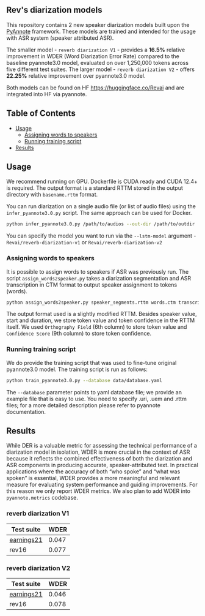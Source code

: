 ## Rev's diarization models
This repository contains 2 new speaker diarization models built upon the
[PyAnnote](https://github.com/pyannote/pyannote-audio) framework. These models are trained and intended 
for the usage with ASR system (speaker attributed ASR). 

The smaller model - `reverb diarization V1` - provides a **16.5%** relative improvement in WDER (Word Diarization Error Rate) 
compared to the baseline pyannote3.0 model, 
evaluated on over 1,250,000 tokens across five different test suites.
The larger model - `reverb diarization V2` - offers **22.25%** relative improvement over pyannote3.0 model.

Both models can be found on HF https://huggingface.co/Revai and are integrated into HF via pyannote.

## Table of Contents
- [Usage](#usage)
  - [Assigning words to speakers](#assigning-words-to-speakers)
  - [Running training script](#running-training-script)
- [Results](#results)

## Usage
We recommend running on GPU. Dockerfile is CUDA ready and CUDA 12.4+ is required.
The output format is a standard RTTM stored in the output directory with `basename.rttm` format.

You can run diarization on a single audio file (or list of audio files) using the
`infer_pyannote3.0.py` script. The same approach can be used for Docker.
```bash
python infer_pyannote3.0.py /path/to/audios --out-dir /path/to/outdir
```
You can specify the model you want to run via the `--lstm-model` argument - `Revai/reverb-diarization-v1` or `Revai/reverb-diarization-v2` 


### Assigning words to speakers
It is possible to assign words to speakers if ASR was previously run.
The script `assign_words2speaker.py` takes a diarization segmentation and ASR transcription in
CTM format to output speaker assignment to tokens (words). 
```bash
python assign_words2speaker.py speaker_segments.rttm words.ctm transcript.rttm
```
The output format used is a slightly modified RTTM. Besides speaker value, start and duration, we 
store token value and token confidence in the RTTM itself.
We used `Orthography Field` (6th column) to store token value and `Confidence Score` (9th column) 
to store token confidence.

### Running training script
We do provide the training script that was used to fine-tune original pyannote3.0 model.
The training script is run as follows:
```bash
python train_pyannote3.0.py --database data/database.yaml
```
The `--database` parameter points to yaml database file; we provide an example file that is 
easy to use. You need to specify .uri, .uem and .rttm files; for a more detailed 
description please refer to pyannote documentation.


## Results
While DER is a valuable metric for assessing the technical performance of a diarization model 
in isolation, WDER is more crucial in the context of ASR because it reflects the combined 
effectiveness of both the diarization and ASR components in producing accurate, 
speaker-attributed text. In practical applications where the accuracy of both “who spoke” 
and “what was spoken” is essential, WDER provides a more meaningful and relevant measure 
for evaluating system performance and guiding improvements.
For this reason we only report WDER metrics. We also plan to add WDER into `pyannote.metrics`
codebase.

### reverb diarization V1
| Test suite                                                                         | WDER  |
|------------------------------------------------------------------------------------|-------|
| [earnings21](https://github.com/revdotcom/speech-datasets/tree/rttm_v1/earnings21) | 0.047 |
 | rev16 | 0.077 | 

### reverb diarization V2
| Test suite                                                                         | WDER  |
|------------------------------------------------------------------------------------|-------|
| [earnings21](https://github.com/revdotcom/speech-datasets/tree/rttm_v1/earnings21) | 0.046 |
| rev16 | 0.078 |
